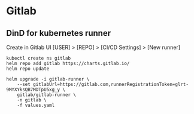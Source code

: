 # Gitlab

## DinD for kubernetes runner

Create <tocken> in Gitlab UI [USER] > [REPO] > [CI/CD Settings] > [New runner]


```
kubectl create ns gitlab
helm repo add gitlab https://charts.gitlab.io/
helm repo update

helm upgrade -i gitlab-runner \
    --set gitlabUrl=https://gitlab.com,runnerRegistrationToken=glrt-9MYXYksQB7MDTpU5xg_y \
    gitlab/gitlab-runner \
    -n gitlab \
    -f values.yaml
```   

